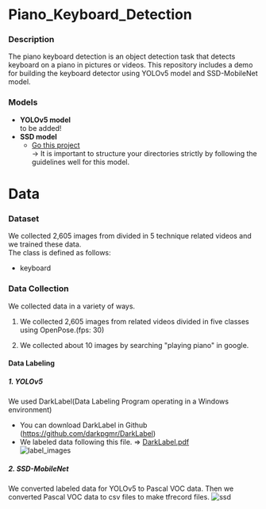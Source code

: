 # Piano_Keyboard_Detection
### Description
The piano keyboard detection is an object detection task that detects keyboard on a piano in pictures or videos. This repository includes a demo for building the keyboard detector using YOLOv5 model and SSD-MobileNet model.

### Models
* <b>YOLOv5 model</b><br>
  to be added!<br>
* <b>SSD model</b><br>
  * <a href="https://github.com/PSLeon24/Piano_Keyboard_Detection/blob/main/SSD-MobileNet/">Go this project</a><br>
  → It is important to structure your directories strictly by following the guidelines well for this model.
 
# Data

### Dataset
We collected 2,605 images from divided in 5 technique related videos and we trained these data.<br>
The class is defined as follows:<br>
* keyboard
 
### Data Collection
We collected data in a variety of ways.<br>
1. We collected 2,605 images from related videos divided in five classes using OpenPose.(fps: 30)<br>

2. We collected about 10 images by searching "playing piano" in google. <br>
#### Data Labeling
##### 1. YOLOv5
We used DarkLabel(Data Labeling Program operating in a Windows environment)
* You can download DarkLabel in Github (https://github.com/darkpgmr/DarkLabel)<br>
* We labeled data following this file. => [DarkLabel.pdf](https://github.com/PSLeon24/Piano_Keyboard_Detection/files/12312493/DarkLabel.pdf) <br>
![label_images](https://github.com/PSLeon24/Piano_Keyboard_Detection/assets/59058869/f3e197ea-039c-4f82-a60c-8f515d4bd32a)
##### 2. SSD-MobileNet
We converted labeled data for YOLOv5 to Pascal VOC data. Then we converted Pascal VOC data to csv files to make tfrecord files.
![ssd](https://github.com/PSLeon24/Piano_Keyboard_Detection/assets/59058869/b9bc7ebc-804f-46fb-8d2e-0428894988cb)
